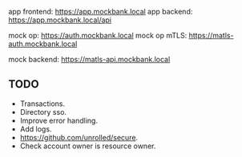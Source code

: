 app frontend: https://app.mockbank.local
app backend: https://app.mockbank.local/api

mock op: https://auth.mockbank.local
mock op mTLS: https://matls-auth.mockbank.local

mock backend: https://matls-api.mockbank.local

## TODO

- Transactions.
- Directory sso.
- Improve error handling.
- Add logs.
- https://github.com/unrolled/secure.
- Check account owner is resource owner.
